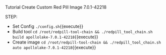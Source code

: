 Tutorial Create Custom Red Pill Image
7.0.1-42218

STEP:
- Set Config `./config.sh`{{execute}}
- Build tool `cd /root/redpill-tool-chain && ./redpill_tool_chain.sh build apollolake-7.0.1-42218`{{execute}}
- Create image `cd /root/redpill-tool-chain && ./redpill_tool_chain.sh auto apollolake-7.0.1-42218`{{execute}}
